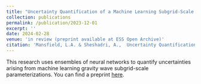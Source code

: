 ```yaml
---
title: "Uncertainty Quantification of a Machine Learning Subgrid-Scale Parameterization for Atmospheric Gravity Waves"
collection: publications
permalink: /publication/2023-12-01
excerpt: ''
date: 2024-02-28
venue: 'in review (preprint available at ESS Open Archive)'
citation: 'Mansfield, L.A. & Sheshadri, A.,  Uncertainty Quantification of a Machine Learning Subgrid-Scale Parameterization for Atmospheric Gravity Waves. ESS Open Archive . February 28, 2024. doi:10.22541/essoar.170914524.42466387/v1'
---
```


This research uses ensembles of neural networks to quantify uncertainties arising from machine learning gravity wave subgrid-scale parameterizations. You can find a preprint [here](https://essopenarchive.org/users/709595/articles/717814-uncertainty-quantification-of-a-machine-learning-subgrid-scale-parameterization-for-atmospheric-gravity-waves). 

